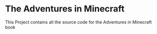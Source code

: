 # The Adventures in Minecraft
This Project contains all the source code for the Adventures in Minecraft book


